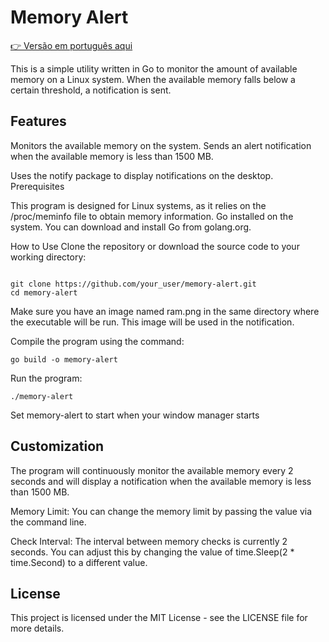 # Memory Alert

[👉 Versão em português aqui](Readme.pt.md)

This is a simple utility written in Go to monitor the amount of available memory on a Linux system. When the available memory falls below a certain threshold, a notification is sent.

## Features
Monitors the available memory on the system.
Sends an alert notification when the available memory is less than 1500 MB.

Uses the notify package to display notifications on the desktop.
Prerequisites

This program is designed for Linux systems, as it relies on the /proc/meminfo file to obtain memory information.
Go installed on the system. You can download and install Go from golang.org.

How to Use
Clone the repository or download the source code to your working directory:

```

git clone https://github.com/your_user/memory-alert.git
cd memory-alert

```
Make sure you have an image named ram.png in the same directory where the executable will be run. This image will be used in the notification.

Compile the program using the command:

```
go build -o memory-alert
```

Run the program:

```
./memory-alert
```

Set memory-alert to start when your window manager starts

## Customization
The program will continuously monitor the available memory every 2 seconds and will display a notification when the available memory is less than 1500 MB.

Memory Limit: You can change the memory limit by passing the value via the command line.

Check Interval: The interval between memory checks is currently 2 seconds. You can adjust this by changing the value of time.Sleep(2 * time.Second) to a different value.

## License
This project is licensed under the MIT License - see the LICENSE file for more details.